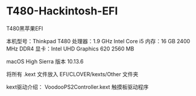 # T480-Hackintosh-EFI
T480黑苹果EFI

本机型号：Thinkpad T480
处理器：1.9 GHz Intel Core i5
内存：16 GB 2400 MHz DDR4
显卡：Intel UHD Graphics 620 2560 MB

macOS High Sierra 版本 10.13.6

将所有 .kext 文件放入 EFI/CLOVER/kexts/Other 文件夹

kext驱动介绍：
VoodooPS2Controller.kext    触摸板驱动程序
